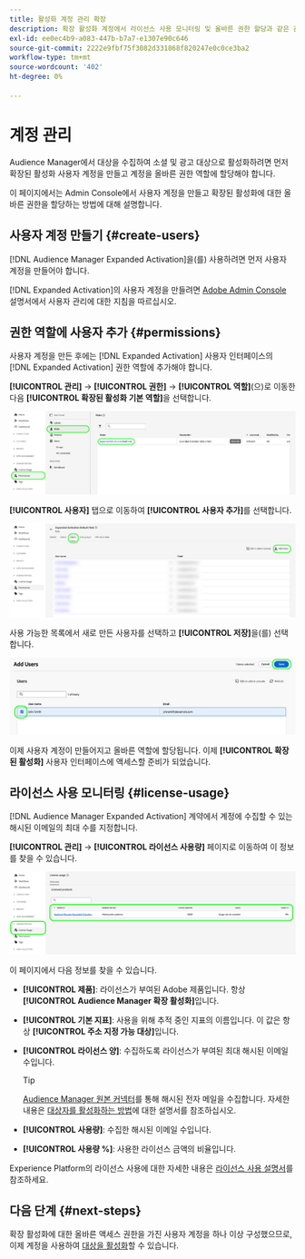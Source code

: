```yaml
---
title: 활성화 계정 관리 확장
description: 확장 활성화 계정에서 라이선스 사용 모니터링 및 올바른 권한 할당과 같은 관리 작업을 수행하는 방법에 대해 알아봅니다.
exl-id: ee0ec4b9-a083-447b-b7a7-e1307e90c646
source-git-commit: 2222e9fbf75f3082d331868f820247e0c0ce3ba2
workflow-type: tm+mt
source-wordcount: '402'
ht-degree: 0%

---
```


# 계정 관리

Audience Manager에서 대상을 수집하여 소셜 및 광고 대상으로 활성화하려면 먼저 확장된 활성화 사용자 계정을 만들고 계정을 올바른 권한 역할에 할당해야 합니다.

이 페이지에서는 Admin Console에서 사용자 계정을 만들고 확장된 활성화에 대한 올바른 권한을 할당하는 방법에 대해 설명합니다.

## 사용자 계정 만들기 {#create-users}

[!DNL Audience Manager Expanded Activation]을(를) 사용하려면 먼저 사용자 계정을 만들어야 합니다.

[!DNL Expanded Activation]의 사용자 계정을 만들려면 [Adobe Admin Console](https://helpx.adobe.com/kr/enterprise/using/manage-users-individually.html) 설명서에서 사용자 관리에 대한 지침을 따르십시오.

## 권한 역할에 사용자 추가 {#permissions}

사용자 계정을 만든 후에는 [!DNL Expanded Activation] 사용자 인터페이스의 [!DNL Expanded Activation] 권한 역할에 추가해야 합니다.

**[!UICONTROL 관리]** -> **[!UICONTROL 권한]** -> **[!UICONTROL 역할]**(으)로 이동한 다음 **[!UICONTROL 확장된 활성화 기본 역할]**&#x200B;을 선택합니다.

![역할 페이지를 표시하는 확장된 활성화 사용자 인터페이스 이미지입니다.](assets/expanded-activation-role.png)

**[!UICONTROL 사용자]** 탭으로 이동하여 **[!UICONTROL 사용자 추가]**&#x200B;를 선택합니다.

![사용자 페이지를 표시하는 확장된 활성화 사용자 인터페이스 이미지입니다.](assets/add-users.png)

사용 가능한 목록에서 새로 만든 사용자를 선택하고 **[!UICONTROL 저장]**&#x200B;을(를) 선택합니다.

![사용자 추가 페이지를 표시하는 확장된 활성화 사용자 인터페이스 이미지입니다.](assets/add-user.png)

이제 사용자 계정이 만들어지고 올바른 역할에 할당됩니다. 이제 **[!UICONTROL 확장된 활성화]** 사용자 인터페이스에 액세스할 준비가 되었습니다.

## 라이선스 사용 모니터링 {#license-usage}

[!DNL Audience Manager Expanded Activation] 계약에서 계정에 수집할 수 있는 해시된 이메일의 최대 수를 지정합니다.

**[!UICONTROL 관리]** -> **[!UICONTROL 라이선스 사용량]** 페이지로 이동하여 이 정보를 찾을 수 있습니다.

![라이선스 사용 화면을 표시하는 확장된 활성화 사용자 인터페이스 이미지입니다.](assets/license-usage.png)

이 페이지에서 다음 정보를 찾을 수 있습니다.

* **[!UICONTROL 제품]**: 라이선스가 부여된 Adobe 제품입니다. 항상 **[!UICONTROL Audience Manager 확장 활성화]**&#x200B;입니다.
* **[!UICONTROL 기본 지표]**: 사용을 위해 추적 중인 지표의 이름입니다. 이 값은 항상 **[!UICONTROL 주소 지정 가능 대상]**&#x200B;입니다.
* **[!UICONTROL 라이선스 양]**: 수집하도록 라이선스가 부여된 최대 해시된 이메일 수입니다.

  >[!TIP]
  >
  >[Audience Manager 원본 커넥터](../sources/connectors/adobe-applications/audience-manager.md)를 통해 해시된 전자 메일을 수집합니다. 자세한 내용은 [대상자를 활성화하는 방법](activate-audiences.md)에 대한 설명서를 참조하십시오.

* **[!UICONTROL 사용량]**: 수집한 해시된 이메일 수입니다.
* **[!UICONTROL 사용량 %]**: 사용한 라이선스 금액의 비율입니다.

Experience Platform의 라이선스 사용에 대한 자세한 내용은 [라이선스 사용 설명서](../dashboards/guides/license-usage.md)를 참조하세요.

## 다음 단계 {#next-steps}

확장 활성화에 대한 올바른 액세스 권한을 가진 사용자 계정을 하나 이상 구성했으므로, 이제 계정을 사용하여 [대상을 활성화](activate-audiences.md)할 수 있습니다.
